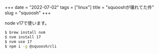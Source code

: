 +++
date = "2022-07-02"
tags = ["linux"]
title = "squooshが壊れてた件"
slug = "squoosh"
+++

node v17で使います。

```sh
$ brew install nvm 
$ nvm install 17
$ nvm use 17
$ npm i -g @squoosh/cli
```

